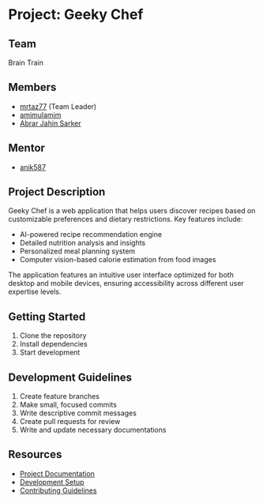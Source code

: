 # Project: Geeky Chef

## Team
Brain Train

## Members
- [mrtaz77](https://github.com/mrtaz77) (Team Leader)
- [amimulamim](https://github.com/amimulamim)
- [Abrar Jahin Sarker](https://github.com/3m09)

## Mentor
- [anik587](https://github.com/anik587)

## Project Description
Geeky Chef is a web application that helps users discover recipes based on customizable preferences and dietary restrictions. Key features include:
- AI-powered recipe recommendation engine
- Detailed nutrition analysis and insights
- Personalized meal planning system
- Computer vision-based calorie estimation from food images

The application features an intuitive user interface optimized for both desktop and mobile devices, ensuring accessibility across different user expertise levels.

## Getting Started
1. Clone the repository
2. Install dependencies
3. Start development

## Development Guidelines
1. Create feature branches
2. Make small, focused commits
3. Write descriptive commit messages
4. Create pull requests for review
5. Write and update necessary documentations

## Resources
- [Project Documentation](docs/)
- [Development Setup](docs/setup.md)
- [Contributing Guidelines](CONTRIBUTING.md)
